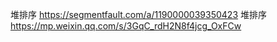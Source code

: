堆排序
https://segmentfault.com/a/1190000039350423
堆排序
https://mp.weixin.qq.com/s/3GqC_rdH2N8f4jcg_OxFCw